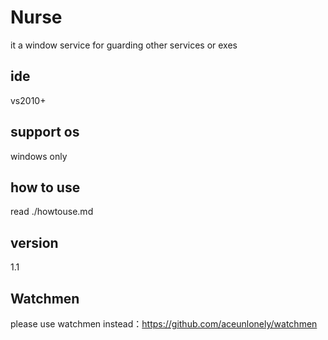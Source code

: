 # Nurse
it a window service for guarding other services or exes

## ide
vs2010+


## support os
windows only


## how to use 
read ./howtouse.md


## version
1.1

## Watchmen
please use watchmen instead：https://github.com/aceunlonely/watchmen
